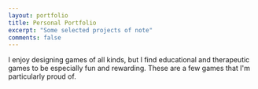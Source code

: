 ```yaml
---
layout: portfolio
title: Personal Portfolio
excerpt: "Some selected projects of note"
comments: false
---
```


I enjoy designing games of all kinds, but I find educational and therapeutic games to be especially fun and rewarding. These are a few games that I'm particularly proud of.
